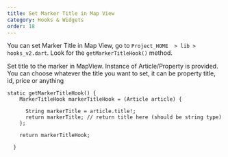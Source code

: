 ```yaml
---
title: Set Marker Title in Map View
category: Hooks & Widgets
order: 18
---
```


You can set Marker Title in Map View, go to `Project_HOME  > lib > hooks_v2.dart`. Look for the `getMarkerTitleHook()` method.

Set title to the marker in MapView. Instance of Article/Property is provided. You can choose whatever the title you want to set, it can be property title, id, price or anything

```
static getMarkerTitleHook() {
    MarkerTitleHook markerTitleHook = (Article article) {
  
      String markerTitle = article.title!;
      return markerTitle; // return title here (should be string type) 
    };

    return markerTitleHook;

  }
```

